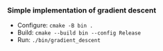 ### Simple implementation of gradient descent
- Configure: `cmake -B bin .`
- Build: `cmake --build bin --config Release`
- Run: `./bin/gradient_descent`